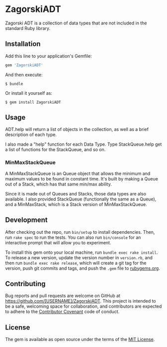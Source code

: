 # ZagorskiADT

Zagorski ADT is a collection of data types that are not included in the standard Ruby library.

## Installation

Add this line to your application's Gemfile:

```ruby
gem 'ZagorskiADT'
```

And then execute:

    $ bundle

Or install it yourself as:

    $ gem install ZagorskiADT

## Usage

ADT.help will return a list of objects in the collection, as well as a brief description of each type.

I also made a "help" function for each Data Type.  Type StackQueue.help get a list of functions for the StackQueue, and so on.

### MinMaxStackQueue

A MinMaxStackQueue is an Queue object that allows the minimum and maximum values to be found in constant time.  It's built by making a Queue out of a Stack, which has that same min/max ability.

Since it is made out of Queues and Stacks, those data types are also available.  I also provided StackQueue (functionally the same as a Queue), and a MinMaxStack, which is a Stack version of MinMaxStackQueue.

## Development

After checking out the repo, run `bin/setup` to install dependencies. Then, run `rake spec` to run the tests. You can also run `bin/console` for an interactive prompt that will allow you to experiment.

To install this gem onto your local machine, run `bundle exec rake install`. To release a new version, update the version number in `version.rb`, and then run `bundle exec rake release`, which will create a git tag for the version, push git commits and tags, and push the `.gem` file to [rubygems.org](https://rubygems.org).

## Contributing

Bug reports and pull requests are welcome on GitHub at https://github.com/[USERNAME]/ZagorskiADT. This project is intended to be a safe, welcoming space for collaboration, and contributors are expected to adhere to the [Contributor Covenant](http://contributor-covenant.org) code of conduct.


## License

The gem is available as open source under the terms of the [MIT License](http://opensource.org/licenses/MIT).
